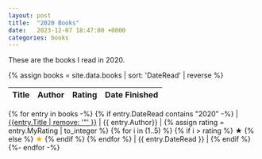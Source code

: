 ```yaml
---
layout: post
title:  "2020 Books"
date:   2023-12-07 18:47:00 +0000
categories: books
---
```

These are the books I read in 2020. 

{% assign books = site.data.books | sort: 'DateRead' | reverse %}

| Title | Author | Rating | Date Finished |
| -------------- | :--------- | ----------: | :---------: |
{% for entry in books -%}
  {% if entry.DateRead contains "2020" -%}
  | [{{entry.Title | remove: '"' }}](https://goodreads.com/book/show/{{entry.BookId}}) | {{ entry.Author}} | {% assign rating = entry.MyRating | to_integer %} {% for i in (1..5) %} {% if i > rating %} ★ {% else %} <font color="orange">★</font> {% endif %} {% endfor %} | {{ entry.DateRead }} |
  {% endif %}
{%- endfor -%}

